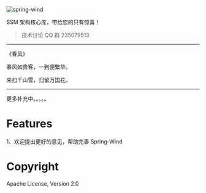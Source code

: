 ﻿![spring-wind](http://git.oschina.net/uploads/images/2016/0410/215321_0c4657f5_12260.png "SSM架构核心库")

SSM 架构核心库，带给您的只有惊喜！

> 技术讨论 QQ 群 235079513 

------------------------------------------------
《春风》

春风如贵客，一到便繁华。

来扫千山雪，归留万国花。

------------------------------------------------




更多补充中。。。。。



Features
=======

1、欢迎提出更好的意见，帮助完善 Spring-Wind 

Copyright
====================
Apache License, Version 2.0
